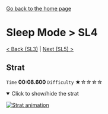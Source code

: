 [Go back to the home page](https://github.com/Doublevil/scbspeedrun)

# Sleep Mode > SL4

[< Back (SL3)](https://github.com/Doublevil/scbspeedrun/blob/main/levels/sl/SL3.md) | [Next (SL5) >](https://github.com/Doublevil/scbspeedrun/blob/main/levels/sl/SL5.md)

## Strat

`Time` **00:08.600** `Difficulty` ★☆☆☆☆
<details open>
  <summary>Click to show/hide the strat</summary>

  [![Strat animation](https://github.com/Doublevil/scbspeedrun/blob/main/media/levels/sl/SL4_Strat.webp)](https://github.com/Doublevil/scbspeedrun/blob/main/media/levels/sl/SL4_Strat.mp4?raw=true)
</details>
